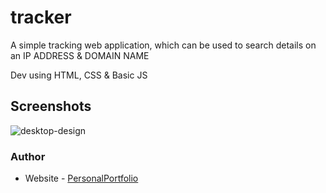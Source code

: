 # tracker

A simple tracking web application, which can be used to search details on an IP ADDRESS & DOMAIN NAME

Dev using HTML, CSS & Basic JS

## Screenshots

![desktop-design](https://user-images.githubusercontent.com/73429193/208444643-b34d0173-4391-4063-a502-22814dca5fc5.jpg)

### Author

- Website - [PersonalPortfolio](https://www.jumanjigobez.github.io/personal_portfolio/)


